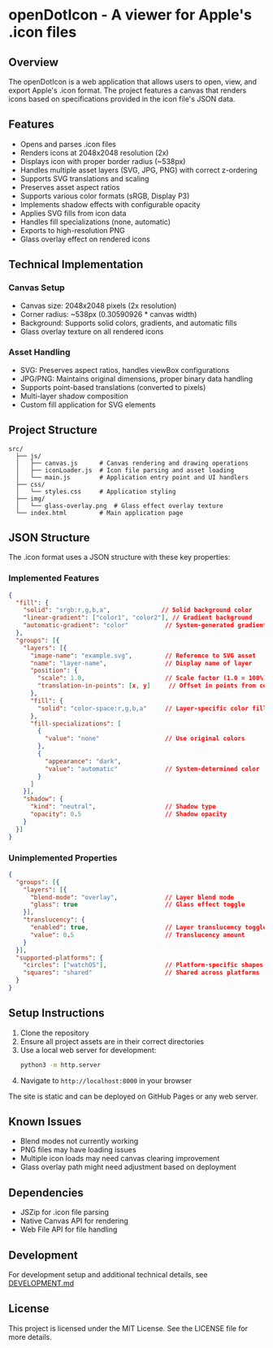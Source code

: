 # openDotIcon - A viewer for Apple's .icon files

## Overview
The openDotIcon is a web application that allows users to open, view, and export Apple's .icon format. The project features a canvas that renders icons based on specifications provided in the icon file's JSON data.

## Features
- Opens and parses .icon files
- Renders icons at 2048x2048 resolution (2x)
- Displays icon with proper border radius (~538px)
- Handles multiple asset layers (SVG, JPG, PNG) with correct z-ordering
- Supports SVG translations and scaling
- Preserves asset aspect ratios
- Supports various color formats (sRGB, Display P3)
- Implements shadow effects with configurable opacity
- Applies SVG fills from icon data
- Handles fill specializations (none, automatic)
- Exports to high-resolution PNG
- Glass overlay effect on rendered icons

## Technical Implementation

### Canvas Setup
- Canvas size: 2048x2048 pixels (2x resolution)
- Corner radius: ~538px (0.30590926 * canvas width)
- Background: Supports solid colors, gradients, and automatic fills
- Glass overlay texture on all rendered icons

### Asset Handling
- SVG: Preserves aspect ratios, handles viewBox configurations
- JPG/PNG: Maintains original dimensions, proper binary data handling
- Supports point-based translations (converted to pixels)
- Multi-layer shadow composition
- Custom fill application for SVG elements

## Project Structure
```
src/
  ├── js/
  │   ├── canvas.js      # Canvas rendering and drawing operations
  │   ├── iconLoader.js  # Icon file parsing and asset loading
  │   └── main.js        # Application entry point and UI handlers
  ├── css/
  │   └── styles.css     # Application styling
  ├── img/
  │   └── glass-overlay.png  # Glass effect overlay texture
  └── index.html         # Main application page
```

## JSON Structure
The .icon format uses a JSON structure with these key properties:

### Implemented Features
```json
{
  "fill": {
    "solid": "srgb:r,g,b,a",              // Solid background color
    "linear-gradient": ["color1", "color2"], // Gradient background
    "automatic-gradient": "color"          // System-generated gradient
  },
  "groups": [{
    "layers": [{
      "image-name": "example.svg",         // Reference to SVG asset
      "name": "layer-name",                // Display name of layer
      "position": {
        "scale": 1.0,                      // Scale factor (1.0 = 100%)
        "translation-in-points": [x, y]     // Offset in points from center
      },
      "fill": {
        "solid": "color-space:r,g,b,a"     // Layer-specific color fill
      },
      "fill-specializations": [
        {
          "value": "none"                  // Use original colors
        },
        {
          "appearance": "dark",
          "value": "automatic"             // System-determined color
        }
      ]
    }],
    "shadow": {
      "kind": "neutral",                   // Shadow type
      "opacity": 0.5                       // Shadow opacity
    }
  }]
}
```

### Unimplemented Properties
```json
{
  "groups": [{
    "layers": [{
      "blend-mode": "overlay",             // Layer blend mode
      "glass": true                        // Glass effect toggle
    }],
    "translucency": {
      "enabled": true,                     // Layer translucency toggle
      "value": 0.5                         // Translucency amount
    }
  }],
  "supported-platforms": {
    "circles": ["watchOS"],                // Platform-specific shapes
    "squares": "shared"                    // Shared across platforms
  }
}
```

## Setup Instructions
1. Clone the repository
2. Ensure all project assets are in their correct directories
3. Use a local web server for development:
   ```bash
   python3 -m http.server
   ```
4. Navigate to `http://localhost:8000` in your browser

The site is static and can be deployed on GitHub Pages or any web server.

## Known Issues
- Blend modes not currently working
- PNG files may have loading issues
- Multiple icon loads may need canvas clearing improvement
- Glass overlay path might need adjustment based on deployment

## Dependencies
- JSZip for .icon file parsing
- Native Canvas API for rendering
- Web File API for file handling

## Development
For development setup and additional technical details, see [DEVELOPMENT.md](DEVELOPMENT.md)

## License
This project is licensed under the MIT License. See the LICENSE file for more details.